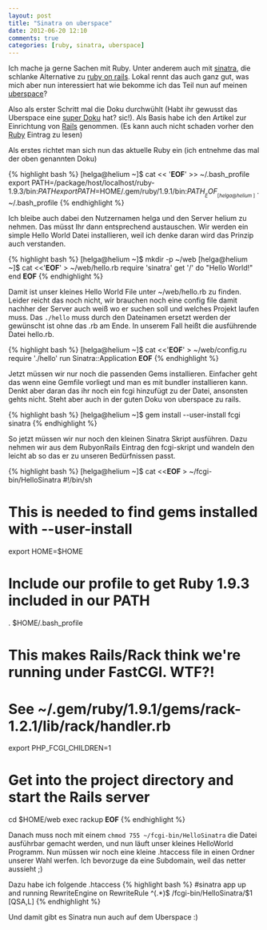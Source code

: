 ```yaml
---
layout: post
title: "Sinatra on uberspace"
date: 2012-06-20 12:10
comments: true
categories: [ruby, sinatra, uberspace]
---
```

Ich mache ja gerne Sachen mit Ruby. Unter anderem auch mit [sinatra](http://www.sinatrarb.com/),
die schlanke Alternative zu [ruby on rails](http://rubyonrails.org/). Lokal rennt das auch ganz gut,
was mich aber nun interessiert hat wie bekomme ich das Teil nun auf meinen [uberspace](https://uberspace.de/)?

Also als erster Schritt mal die Doku durchwühlt (Habt ihr gewusst das Uberspace eine [super Doku](https://uberspace.de/dokuwiki/) hat? sic!). Als Basis habe ich den Artikel zur Einrichtung von [Rails](https://uberspace.de/dokuwiki/cool:rails) genommen. (Es kann auch nicht schaden vorher den [Ruby](https://uberspace.de/dokuwiki/development:ruby) Eintrag zu lesen)

Als erstes richtet man sich nun das aktuelle Ruby ein (ich entnehme das mal der oben genannten Doku)


{% highlight bash %}
[helga@helium ~]$ cat << '__EOF__' >>  ~/.bash_profile
export PATH=/package/host/localhost/ruby-1.9.3/bin:$PATH
export PATH=$HOME/.gem/ruby/1.9.1/bin:$PATH
__EOF__
[helga@helium ~]$ . ~/.bash_profile
{% endhighlight %}


Ich bleibe auch dabei den Nutzernamen helga und den Server helium zu nehmen. Das müsst Ihr dann entsprechend austauschen.
Wir werden ein simple Hello World Datei installieren, weil ich denke daran wird das Prinzip auch verstanden.

{% highlight bash %}
[helga@helium ~]$ mkdir -p ~/web
[helga@helium ~]$ cat <<'__EOF__' > ~/web/hello.rb
require 'sinatra'
get '/' do
  "Hello World!"
end
__EOF__
{% endhighlight %}

Damit ist unser kleines Hello World File unter ~/web/hello.rb zu finden. Leider reicht das noch nicht, wir brauchen noch eine config file damit nachher der Server auch weiß wo er suchen soll und welches Projekt laufen muss. Das `./hello` muss durch den Dateinamen ersetzt werden der gewünscht ist ohne das .rb am Ende. In unserem Fall heißt die ausführende Datei hello.rb.

{% highlight bash %}
[helga@helium ~]$ cat <<'__EOF__' > ~/web/config.ru
require './hello'
run Sinatra::Application
__EOF__
{% endhighlight %}

Jetzt müssen wir nur noch die passenden Gems installieren. Einfacher geht das wenn eine Gemfile vorliegt und man es mit bundler installieren kann. Denkt aber daran das ihr noch ein fcgi hinzufügt zu der Datei, ansonsten gehts nicht. Steht aber auch in der guten Doku von uberspace zu rails.

{% highlight bash %}
[helga@helium ~]$ gem install --user-install fcgi sinatra
{% endhighlight %}

So jetzt müssen wir nur noch den kleinen Sinatra Skript ausführen. Dazu nehmen wir aus dem RubyonRails Eintrag den fcgi-skript und wandeln den leicht ab so das er zu unseren Bedürfnissen passt.

{% highlight bash %}
[helga@helium ~]$ cat <<__EOF__ > ~/fcgi-bin/HelloSinatra 
#!/bin/sh
# This is needed to find gems installed with --user-install
export HOME=$HOME
# Include our profile to get Ruby 1.9.3 included in our PATH
. \$HOME/.bash_profile
# This makes Rails/Rack think we're running under FastCGI. WTF?!
# See ~/.gem/ruby/1.9.1/gems/rack-1.2.1/lib/rack/handler.rb
export PHP_FCGI_CHILDREN=1
# Get into the project directory and start the Rails server
cd \$HOME/web
exec rackup
__EOF__
{% endhighlight %}

Danach muss noch mit einem `chmod 755 ~/fcgi-bin/HelloSinatra` die Datei ausführbar gemacht werden, und nun läuft unser kleines HelloWorld Programm. Nun müssen wir noch eine kleine .htaccess file in einen Ordner unserer Wahl werfen. Ich bevorzuge da eine Subdomain, weil das netter aussieht ;)

Dazu habe ich folgende .htaccess
{% highlight bash %}
#sinatra app up and running
RewriteEngine on
RewriteRule ^(.*)$ /fcgi-bin/HelloSinatra/$1 [QSA,L]
{% endhighlight %}

Und damit gibt es Sinatra nun auch auf dem Uberspace :)
